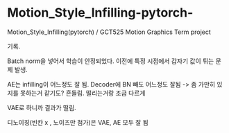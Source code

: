 # Motion_Style_Infilling-pytorch-
Motion_Style_Infilling(pytorch) / GCT525 Motion Graphics Term project







기록.





Batch norm을 넣어서 학습이 안정되었다. 이전에 특정 시점에서 갑자기 값이 튀는 문제 발생.



AE는 infilling이 어느정도 잘 됨.
Decoder에 BN 빼도 어느정도 잘됨 -> 좀 가만히 있지를 못하는거 같기도? 흔들림. 떨리는거랑 조금 다르게


VAE로 하니까 결과가 떨림.



디노이징(빈칸 x , 노이즈만 첨가)은 VAE, AE 모두 잘 됨
